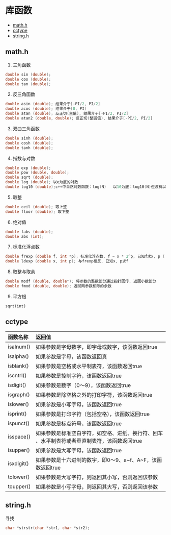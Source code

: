 库函数
===

- [math.h](#math.h)
- [cctype](#cctype)
- [string.h](#string.h)

math.h
---

1. 三角函数

```c
double sin (double);
double cos (double);
double tan (double);
```

2. 反三角函数

```c
double asin (double); 结果介于[-PI/2, PI/2]
double acos (double); 结果介于[0, PI]
double atan (double); 反正切(主值), 结果介于[-PI/2, PI/2]
double atan2 (double, double); 反正切(整圆值), 结果介于[-PI/2, PI/2]
```

3. 双曲三角函数

```c
double sinh (double);
double cosh (double);
double tanh (double);
```

4. 指数与对数

```c
double exp (double);
double pow (double, double);
double sqrt (double);
double log (double); 以e为底的对数
double log10 (double);c++中自然对数函数：log(N)   以10为底：log10(N)但没有以2为底的函数但是可以用换底公式解 决：log2(N)=log10(N)/log10(2)
```

5. 取整

```c
double ceil (double); 取上整
double floor (double); 取下整
```

6. 绝对值

```c
double fabs (double);
double abs (int);
```

7. 标准化浮点数

```c
double frexp (double f, int *p); 标准化浮点数, f = x * 2^p, 已知f求x, p ( x介于[0.5, 1] )
double ldexp (double x, int p); 与frexp相反, 已知x, p求f
```

8. 取整与取余

```c
double modf (double, double*); 将参数的整数部分通过指针回传, 返回小数部分
double fmod (double, double); 返回两参数相除的余数
```

9. 平方根

`sqrt(int)`


cctype
---


|函数名称	|返回值|
|:----------|:------|
|isalnum()	|如果参数是字母数字，即字母或数字，该函数返回true|
|isalpha()	|如果参数是字母，该函数返回真|
|isblank()	|如果参数是空格或水平制表符，该函数返回true|
|iscntrl()	|如果参数是控制字符，该函数返回true|
|isdigit()	|如果参数是数字（0～9），该函数返回true|
|isgraph()	|如果参数是除空格之外的打印字符，该函数返回true|
|islower()	|如果参数是小写字母，该函数返回true|
|isprint()	|如果参数是打印字符（包括空格），该函数返回true|
|ispunct()	|如果参数是标点符号，该函数返回true|
|isspace()	|如果参数是标准空白字符，如空格、进纸、换行符、回车 、水平制表符或者垂直制表符，该函数返回true|
|isupper()	|如果参数是大写字母，该函数返回true|
|isxdigit()	|如果参数是十六进制的数字，即0～9、a~f、A~F，该函数返回true|
|tolower()	|如果参数是大写字符，则返回其小写，否则返回该参数|
|toupper()	|如果参数是小写字母，则返回其大写，否则返回该参数|


string.h
---

寻找

```c
char *strstr(char *str1, char *str2); 
```